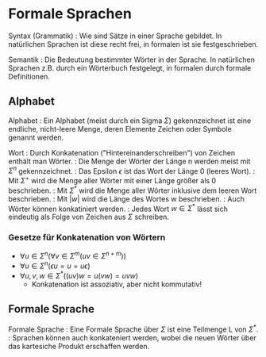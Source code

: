 Formale Sprachen
================

Syntax (Grammatik)
: Wie sind Sätze in einer Sprache gebildet. In natürlichen Sprachen ist diese recht frei, in formalen ist sie festgeschrieben.

Semantik
: Die Bedeutung bestimmter Wörter in der Sprache. In natürlichen Sprachen z.B. durch ein Wörterbuch festgelegt, in formalen durch formale Definitionen.

## Alphabet

Alphabet
: Ein Alphabet (meist durch ein Sigma $\Sigma$) gekennzeichnet ist eine endliche, nicht-leere Menge, deren Elemente Zeichen oder Symbole genannt werden.

Wort
: Durch Konkatenation ("Hintereinanderschreiben") von Zeichen enthält man Wörter.
: Die Menge der Wörter der Länge n werden meist mit $\Sigma^n$ gekennzeichnet.
: Das Epsilon $\epsilon$ ist das Wort der Länge 0 (leeres Wort).
: Mit $\Sigma^+$ wird die Menge aller Wörter mit einer Länge größer als 0 beschrieben.
: Mit $\Sigma^*$ wird die Menge aller Wörter inklusive dem leeren Wort beschrieben.
: Mit $|w|$ wird die Länge des Wortes w beschrieben.
: Auch Wörter können konkatiniert werden.
: Jedes Wort $w \in \Sigma^*$ lässt sich eindeutig als Folge von Zeichen aus $\Sigma$ schreiben.

### Gesetze für Konkatenation von Wörtern

- $\forall u \in \Sigma^n (\forall v \in \Sigma^m (uv \in \Sigma^{n+m}))$
- $\forall u \in \Sigma^n (\epsilon u = u = u \epsilon)$
- $\forall u, v, w \in \Sigma^* ((uv)w = u(vw) = uvw)$
    - Konkatenation ist assoziativ, aber nicht kommutativ!

## Formale Sprache

Formale Sprache
: Eine Formale Sprache über $\Sigma$ ist eine Teilmenge L von $\Sigma^*$.
: Sprachen können auch konkateniert werden, wobei die neuen Wörter über das kartesiche Produkt erschaffen werden.
